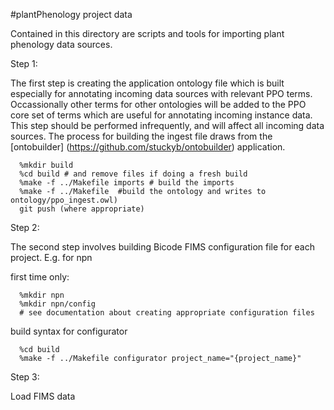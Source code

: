 #plantPhenology project data

Contained in this directory are scripts and tools for importing plant phenology data sources.

Step 1:

The first step is creating the application ontology file which is built especially 
for annotating incoming data sources with relevant PPO terms.   Occassionally other terms for other 
ontologies will be added to the PPO core set of terms which are useful for annotating incoming instance data.
This step should be performed infrequently, and will affect all incoming data sources.  The process for building the 
ingest file  draws from the [ontobuilder] (https://github.com/stuckyb/ontobuilder) application.

```
  %mkdir build
  %cd build # and remove files if doing a fresh build
  %make -f ../Makefile imports # build the imports
  %make -f ../Makefile  #build the ontology and writes to ontology/ppo_ingest.owl)
  git push (where appropriate)
```
		
Step 2: 

The second step involves building Bicode FIMS configuration file for each project. E.g. for npn

first time only:
```
  %mkdir npn
  %mkdir npn/config
  # see documentation about creating appropriate configuration files
```

build syntax for configurator
```
  %cd build
  %make -f ../Makefile configurator project_name="{project_name}"
```
 
Step 3: 

Load FIMS data
  
